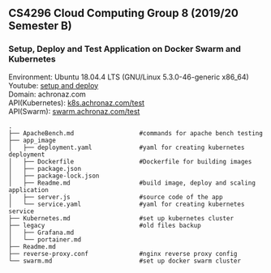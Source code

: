 ## CS4296 Cloud Computing Group 8 (2019/20 Semester B)
### Setup, Deploy and Test Application on Docker Swarm and Kubernetes
Environment: Ubuntu 18.04.4 LTS (GNU/Linux 5.3.0-46-generic x86_64) \
Youtube: [setup and deploy](https://www.youtube.com/watch?v=-rcjyEOFkvQ&feature=youtu.be) \
Domain: achronaz.com \
API(Kubernetes): [k8s.achronaz.com/test](http://k8s.achronaz.com/test) \
API(Swarm): [swarm.achronaz.com/test](http://swarm.achronaz.com/test)

```
.
├── ApacheBench.md                  #commands for apache bench testing
├── app_image
│   ├── deployment.yaml             #yaml for creating kubernetes deployment
│   ├── Dockerfile                  #Dockerfile for building images
│   ├── package.json                
│   ├── package-lock.json
│   ├── Readme.md                   #build image, deploy and scaling application
│   ├── server.js                   #source code of the app
│   └── service.yaml                #yaml for creating kubernetes service
├── Kubernetes.md                   #set up kubernetes cluster
├── legacy                          #old files backup
│   ├── Grafana.md
│   └── portainer.md
├── Readme.md
├── reverse-proxy.conf              #nginx reverse proxy config
└── swarm.md                        #set up docker swarm cluster
```